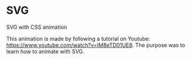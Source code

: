# SVG
SVG with CSS animation

This animation is made by following a tutorial on Youtube: https://www.youtube.com/watch?v=IM8eTD01UE8. The purpose was to learn how to animate with SVG.
